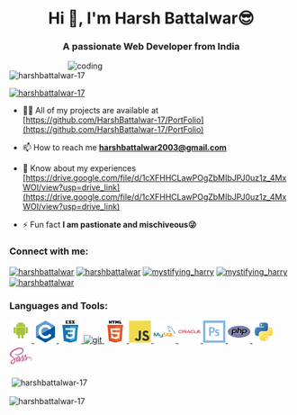 
<h1 align="center">Hi 👋, I'm Harsh Battalwar😎</h1>
<h3 align="center">A passionate Web Developer from India</h3>

<img align="right" alt="coding" width="400" src="https://gifdb.com/images/high/animated-chock-coding-c78f6elj32sfoi8q.gif">

<p align="left"> <img src="https://komarev.com/ghpvc/?username=harshbattalwar-17&label=Profile%20views&color=0e75b6&style=flat" alt="harshbattalwar-17" /> </p>

<p align="left"> <a href="https://github.com/ryo-ma/github-profile-trophy"><img src="https://github-profile-trophy.vercel.app/?username=harshbattalwar-17" alt="harshbattalwar-17" /></a> </p>

- 👨‍💻 All of my projects are available at [https://github.com/HarshBattalwar-17/PortFolio](https://github.com/HarshBattalwar-17/PortFolio)

- 📫 How to reach me **harshbattalwar2003@gmail.com**

- 📄 Know about my experiences [https://drive.google.com/file/d/1cXFHHCLawPOgZbMIbJPJ0uz1z_4MxWOI/view?usp=drive_link](https://drive.google.com/file/d/1cXFHHCLawPOgZbMIbJPJ0uz1z_4MxWOI/view?usp=drive_link)

- ⚡ Fun fact **I am pastionate and mischiveous😜**

<h3 align="left">Connect with me:</h3>
<p align="left">
<a href="https://linkedin.com/in/harshbattalwar" target="blank"><img align="center" src="https://raw.githubusercontent.com/rahuldkjain/github-profile-readme-generator/master/src/images/icons/Social/linked-in-alt.svg" alt="harshbattalwar" height="30" width="40" /></a>
<a href="https://fb.com/harshbattalwar" target="blank"><img align="center" src="https://raw.githubusercontent.com/rahuldkjain/github-profile-readme-generator/master/src/images/icons/Social/facebook.svg" alt="harshbattalwar" height="30" width="40" /></a>
<a href="https://instagram.com/mystifying_harry" target="blank"><img align="center" src="https://raw.githubusercontent.com/rahuldkjain/github-profile-readme-generator/master/src/images/icons/Social/instagram.svg" alt="mystifying_harry" height="30" width="40" /></a>
<a href="https://www.youtube.com/c/mystifying_harry" target="blank"><img align="center" src="https://raw.githubusercontent.com/rahuldkjain/github-profile-readme-generator/master/src/images/icons/Social/youtube.svg" alt="mystifying_harry" height="30" width="40" /></a>
<a href="https://www.hackerrank.com/harshbattalwar" target="blank"><img align="center" src="https://raw.githubusercontent.com/rahuldkjain/github-profile-readme-generator/master/src/images/icons/Social/hackerrank.svg" alt="harshbattalwar" height="30" width="40" /></a>
</p>

<h3 align="left">Languages and Tools:</h3>
<p align="left"> <a href="https://developer.android.com" target="_blank" rel="noreferrer"> <img src="https://raw.githubusercontent.com/devicons/devicon/master/icons/android/android-original-wordmark.svg" alt="android" width="40" height="40"/> </a> <a href="https://www.cprogramming.com/" target="_blank" rel="noreferrer"> <img src="https://raw.githubusercontent.com/devicons/devicon/master/icons/c/c-original.svg" alt="c" width="40" height="40"/> </a> <a href="https://www.w3schools.com/css/" target="_blank" rel="noreferrer"> <img src="https://raw.githubusercontent.com/devicons/devicon/master/icons/css3/css3-original-wordmark.svg" alt="css3" width="40" height="40"/> </a> <a href="https://git-scm.com/" target="_blank" rel="noreferrer"> <img src="https://www.vectorlogo.zone/logos/git-scm/git-scm-icon.svg" alt="git" width="40" height="40"/> </a> <a href="https://www.w3.org/html/" target="_blank" rel="noreferrer"> <img src="https://raw.githubusercontent.com/devicons/devicon/master/icons/html5/html5-original-wordmark.svg" alt="html5" width="40" height="40"/> </a> <a href="https://developer.mozilla.org/en-US/docs/Web/JavaScript" target="_blank" rel="noreferrer"> <img src="https://raw.githubusercontent.com/devicons/devicon/master/icons/javascript/javascript-original.svg" alt="javascript" width="40" height="40"/> </a> <a href="https://www.mysql.com/" target="_blank" rel="noreferrer"> <img src="https://raw.githubusercontent.com/devicons/devicon/master/icons/mysql/mysql-original-wordmark.svg" alt="mysql" width="40" height="40"/> </a> <a href="https://www.oracle.com/" target="_blank" rel="noreferrer"> <img src="https://raw.githubusercontent.com/devicons/devicon/master/icons/oracle/oracle-original.svg" alt="oracle" width="40" height="40"/> </a> <a href="https://www.photoshop.com/en" target="_blank" rel="noreferrer"> <img src="https://raw.githubusercontent.com/devicons/devicon/master/icons/photoshop/photoshop-line.svg" alt="photoshop" width="40" height="40"/> </a> <a href="https://www.php.net" target="_blank" rel="noreferrer"> <img src="https://raw.githubusercontent.com/devicons/devicon/master/icons/php/php-original.svg" alt="php" width="40" height="40"/> </a> <a href="https://www.python.org" target="_blank" rel="noreferrer"> <img src="https://raw.githubusercontent.com/devicons/devicon/master/icons/python/python-original.svg" alt="python" width="40" height="40"/> </a> <a href="https://sass-lang.com" target="_blank" rel="noreferrer"> <img src="https://raw.githubusercontent.com/devicons/devicon/master/icons/sass/sass-original.svg" alt="sass" width="40" height="40"/> </a> </p>

<p>&nbsp;<img align="center" src="https://github-readme-stats.vercel.app/api?username=harshbattalwar-17&show_icons=true&locale=en" alt="harshbattalwar-17" /></p>

<p><img align="center" src="https://github-readme-streak-stats.herokuapp.com/?user=harshbattalwar-17&" alt="harshbattalwar-17" /></p>
